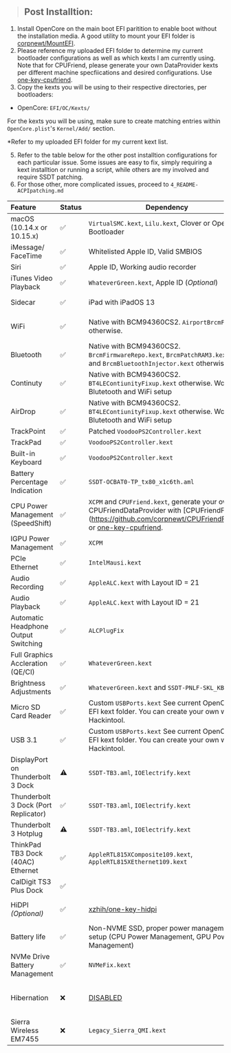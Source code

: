 > ## Post Installtion:
1. Install OpenCore on the main boot EFI paritition to enable boot without the installation media. A good utility to mount your EFI folder is [corpnewt/MountEFI](https://github.com/corpnewt/MountEFI).  
2. Please reference my uploaded EFI folder to determine my current bootloader configurations as well as which kexts I am currently using. Note that for CPUFriend, please generate your own DataProvider kexts per different machine specfiications and desired configurations. Use [one-key-cpufriend](https://github.com/stevezhengshiqi/one-key-cpufriend).  
3. Copy the kexts you will be using to their respective directories, per bootloaders:
- OpenCore: `EFI/OC/Kexts/`  

For the kexts you will be using, make sure to create matching entries within `OpenCore.plist`'s `Kernel/Add/` section.  

*Refer to my uploaded EFI folder for my current kext list.  

5. Refer to the table below for the other post installtion configurations for each particular issue. Some issues are easy to fix, simply requiring a kext installtion or running a script, while others are my involved and require SSDT patching.
6. For those other, more complicated issues, proceed to `4_README-ACPIpatching.md` 

| Feature                              | Status  | Dependency                                                   | Remarks                                                      |
| :----------------------------------- | ------  | ------------------------------------------------------------ | ------------------------------------------------------------ |
| macOS (10.14.x or 10.15.x)           | ✅      | `VirtualSMC.kext`, `Lilu.kext`, Clover  or OpenCore Bootloader             | OpenCore is preferred.                           |
| iMessage/ FaceTime                   | ✅      | Whitelisted Apple ID, Valid SMBIOS                           | [Guide](https://www.tonymacx86.com/threads/an-idiots-guide-to-imessage.196827/) |
| Siri                                 | ✅      | Apple ID, Working audio recorder                             | Needs `AppleALC`                                             |
| iTunes Video Playback                | ✅      | `WhateverGreen.kext`, Apple ID (*Optional*)                  | -                                                            |
| Sidecar                              | ✅      | iPad with iPadOS 13                                          | Tested with iPad Mini with iPadOS 13.1.2                      |
| WiFi                                 | ✅      | Native with BCM94360CS2. `AirportBrcmFixup` otherwise.                            | See `patches/OpenCore Patches/` for specific network card.                                             |
| Bluetooth                            | ✅      | Native with BCM94360CS2. `BrcmFirmwareRepo.kext`, `BrcmPatchRAM3.kext`, and `BrcmBluetoothInjector.kext` otherwise. | See `patches/OpenCore Patches/` for specific network card. |
| Continuty                            | ✅      | Native with BCM94360CS2. `BT4LEContiunityFixup.kext` otherwise. Working Blutetooth and WiFi setup | See `patches/OpenCore Patches/` for specific network card.                                                            |
| AirDrop                              | ✅      | Native with BCM94360CS2. `BT4LEContiunityFixup.kext` otherwise. Working Blutetooth and WiFi setup | See `patches/OpenCore Patches/` for specific network card.                                                            |
| TrackPoint                           | ✅      | Patched `VoodooPS2Controller.kext`                           | -                                                            |
| TrackPad                             | ✅      | `VoodooPS2Controller.kext`                                   | -                                                            |
| Built-in Keyboard                    | ✅      | `VoodooPS2Controller.kext`                                   | -                                                            |
| Battery Percentage Indication        | ✅      | `SSDT-OCBAT0-TP_tx80_x1c6th.aml`                                           | Use [MaciASL](https://bitbucket.org/RehabMan/os-x-maciasl-patchmatic/downloads/) |
| CPU Power Management (SpeedShift)    | ✅      | `XCPM` and `CPUFriend.kext`, generate your own CPUFriendDataProvider with [CPUFriendFriend](https://github.com/corpnewt/CPUFriendFriend_ or [one-key-cpufriend](https://github.com/stevezhengshiqi/one-key-cpufriend).    |
| IGPU Power Management                | ✅      | `XCPM`                                                       | -                                                            |
| PCIe Ethernet                        | ✅      | `IntelMausi.kext`                                    | -                                                            |                                                            |
| Audio Recording                      | ✅      | `AppleALC.kext` with Layout ID = 21                          | -                                                            |
| Audio Playback                       | ✅      | `AppleALC.kext` with Layout ID = 21                          | -                                                            |
| Automatic Headphone Output Switching | ✅      | `ALCPlugFix`                           | -                                                            |
| Full Graphics Accleration (QE/CI)    | ✅      | `WhateverGreen.kext`                                         | -                                                            |
| Brightness Adjustments               | ✅      | `WhateverGreen.kext` and `SSDT-PNLF-SKL_KBL.aml`                                        | -                                                            |
| Micro SD Card Reader                 | ✅      | Custom `USBPorts.kext` See current OpenCore-EFI kext folder. You can create your own with Hackintool.                           | -                                                            |
| USB 3.1                              | ✅      | Custom `USBPorts.kext` See current OpenCore-EFI kext folder.  You can create your own with Hackintool.                         | -                                                            |
| DisplayPort on Thunderbolt 3 Dock    | ⚠️       | `SSDT-TB3.aml`, `IOElectrify.kext`                           | [More details](https://github.com/tylernguyen/x1c6-hackintosh/issues/24#issuecomment-603183002)|
| Thunderbolt 3 Dock (Port Replicator) | ✅      | `SSDT-TB3.aml`, `IOElectrify.kext`                           | -                                                            |
| Thunderbolt 3 Hotplug                | ⚠️       | `SSDT-TB3.aml`, `IOElectrify.kext`                           | [More details](https://github.com/tylernguyen/x1c6-hackintosh/issues/24#issuecomment-603183002)|
| ThinkPad TB3 Dock (40AC) Ethernet    | ✅      | `AppleRTL815XComposite109.kext`, `AppleRTL815XEthernet109.kext` | [Item page](https://support.lenovo.com/au/en/solutions/acc100356) |
| CalDigit TS3 Plus Dock               | ✅      |  | [Item page](https://www.apple.com/shop/product/HMX12ZM/A/caldigit-ts3-plus-dock) |
| HiDPI *(Optional)*                   | ✅      | [xzhih/one-key-hidpi](https://github.com/xzhih/one-key-hidpi) | Scaling issues post-sleep fixed with AAPL, ig-platform `BAAnWQ==`                 |
| Battery life                         | ✅      | Non-NVME SSD, proper power management setup (CPU Power Management, GPU Power Management) | Drops 10% per hour for light programming tasks               |
| NVMe Drive Battery Management        | ✅      | `NVMeFix.kext`|               |
| Hibernation                          | ❌      | [DISABLED](https://www.tonymacx86.com/threads/guide-native-power-management-for-laptops.175801/)                                                            | With the developement of acidanthera/HibernationFixup and OpenCore, hibernation may be fixed in the future.                                                    |
| Sierra Wireless EM7455               | ❌      | `Legacy_Sierra_QMI.kext`                                     | No internet                                                  |